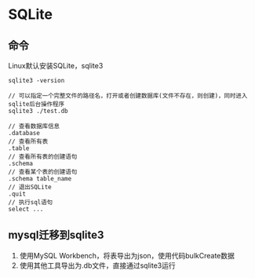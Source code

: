 # SQLite
## 命令
Linux默认安装SQLite，sqlite3

```
sqlite3 -version

// 可以指定一个完整文件的路径名，打开或者创建数据库(文件不存在，则创建)，同时进入sqlite后台操作程序
sqlite3 ./test.db

// 查看数据库信息
.database
// 查看所有表
.table
// 查看所有表的创建语句
.schema
// 查看某个表的创建语句
.schema table_name
// 退出SQLite
.quit
// 执行sql语句
select ...
```

## mysql迁移到sqlite3
1. 使用MySQL Workbench，将表导出为json，使用代码bulkCreate数据
2. 使用其他工具导出为.db文件，直接通过sqlite3运行